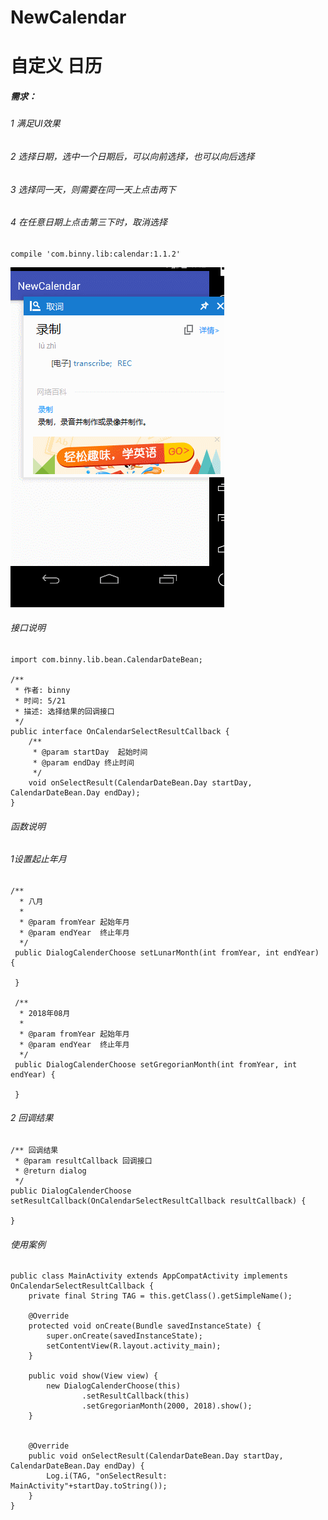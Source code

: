 # NewCalendar
# 自定义 日历
##### 需求：
###### 1 满足UI效果
###### 2 选择日期，选中一个日期后，可以向前选择，也可以向后选择
###### 3 选择同一天，则需要在同一天上点击两下
###### 4 在任意日期上点击第三下时，取消选择

    compile 'com.binny.lib:calendar:1.1.2'

![](https://github.com/Xbean1024/NewCalendar/blob/master/gif/qq.gif)
###### 接口说明
    import com.binny.lib.bean.CalendarDateBean;

    /**
     * 作者: binny
     * 时间: 5/21
     * 描述: 选择结果的回调接口
     */
    public interface OnCalendarSelectResultCallback {
        /**
         * @param startDay  起始时间
         * @param endDay 终止时间
         */
        void onSelectResult(CalendarDateBean.Day startDay, CalendarDateBean.Day endDay);
    }
###### 函数说明
###### 1设置起止年月
    /**
      * 八月
      *
      * @param fromYear 起始年月
      * @param endYear  终止年月
      */
     public DialogCalenderChoose setLunarMonth(int fromYear, int endYear) {

     }

     /**
      * 2018年08月
      *
      * @param fromYear 起始年月
      * @param endYear  终止年月
      */
     public DialogCalenderChoose setGregorianMonth(int fromYear, int endYear) {

     }

###### 2 回调结果
    /** 回调结果
     * @param resultCallback 回调接口
     * @return dialog
     */
    public DialogCalenderChoose setResultCallback(OnCalendarSelectResultCallback resultCallback) {

    }
###### 使用案例
    public class MainActivity extends AppCompatActivity implements OnCalendarSelectResultCallback {
        private final String TAG = this.getClass().getSimpleName();

        @Override
        protected void onCreate(Bundle savedInstanceState) {
            super.onCreate(savedInstanceState);
            setContentView(R.layout.activity_main);
        }

        public void show(View view) {
            new DialogCalenderChoose(this)
                    .setResultCallback(this)
                    .setGregorianMonth(2000, 2018).show();
        }


        @Override
        public void onSelectResult(CalendarDateBean.Day startDay, CalendarDateBean.Day endDay) {
            Log.i(TAG, "onSelectResult: MainActivity"+startDay.toString());
        }
    }


